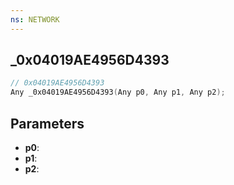 ```yaml
---
ns: NETWORK
---
```

## _0x04019AE4956D4393

```c
// 0x04019AE4956D4393
Any _0x04019AE4956D4393(Any p0, Any p1, Any p2);
```

## Parameters
* **p0**:
* **p1**:
* **p2**:
